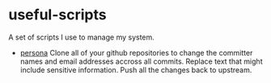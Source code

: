 # useful-scripts

A set of scripts I use to manage my system.

- [persona](https://github.com/byhowe/useful-scripts/tree/development/persona)
  Clone all of your github repositories to change the committer names and email
  addresses accross all commits. Replace text that might include sensitive
  information. Push all the changes back to upstream.

